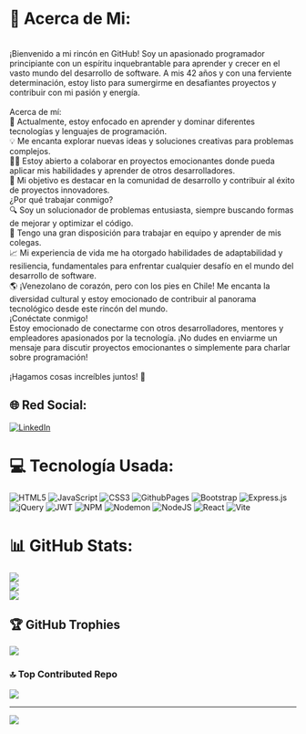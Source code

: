 # 💫 Acerca de Mi:
<br>¡Bienvenido a mi rincón en GitHub! Soy un apasionado programador principiante con un espíritu inquebrantable para aprender y crecer en el vasto mundo del desarrollo de software. A mis 42 años y con una ferviente determinación, estoy listo para sumergirme en desafiantes proyectos y contribuir con mi pasión y energía.<br><br>Acerca de mí:<br>🌱 Actualmente, estoy enfocado en aprender y dominar diferentes tecnologías y lenguajes de programación.<br>💡 Me encanta explorar nuevas ideas y soluciones creativas para problemas complejos.<br>👨‍💻 Estoy abierto a colaborar en proyectos emocionantes donde pueda aplicar mis habilidades y aprender de otros desarrolladores.<br>🚀 Mi objetivo es destacar en la comunidad de desarrollo y contribuir al éxito de proyectos innovadores.<br>¿Por qué trabajar conmigo?<br>🔍 Soy un solucionador de problemas entusiasta, siempre buscando formas de mejorar y optimizar el código.<br>🤝 Tengo una gran disposición para trabajar en equipo y aprender de mis colegas.<br>📈 Mi experiencia de vida me ha otorgado habilidades de adaptabilidad y resiliencia, fundamentales para enfrentar cualquier desafío en el mundo del desarrollo de software.<br>🌎 ¡Venezolano de corazón, pero con los pies en Chile! Me encanta la diversidad cultural y estoy emocionado de contribuir al panorama tecnológico desde este rincón del mundo.<br>¡Conéctate conmigo!<br>Estoy emocionado de conectarme con otros desarrolladores, mentores y empleadores apasionados por la tecnología. ¡No dudes en enviarme un mensaje para discutir proyectos emocionantes o simplemente para charlar sobre programación!<br><br>¡Hagamos cosas increíbles juntos! 🚀


## 🌐 Red Social:
[![LinkedIn](https://img.shields.io/badge/LinkedIn-%230077B5.svg?logo=linkedin&logoColor=white)](https://linkedin.com/in/https://www.linkedin.com/in/dacp/) 

# 💻 Tecnología Usada:
![HTML5](https://img.shields.io/badge/html5-%23E34F26.svg?style=for-the-badge&logo=html5&logoColor=white) ![JavaScript](https://img.shields.io/badge/javascript-%23323330.svg?style=for-the-badge&logo=javascript&logoColor=%23F7DF1E) ![CSS3](https://img.shields.io/badge/css3-%231572B6.svg?style=for-the-badge&logo=css3&logoColor=white) ![GithubPages](https://img.shields.io/badge/github%20pages-121013?style=for-the-badge&logo=github&logoColor=white) ![Bootstrap](https://img.shields.io/badge/bootstrap-%238511FA.svg?style=for-the-badge&logo=bootstrap&logoColor=white) ![Express.js](https://img.shields.io/badge/express.js-%23404d59.svg?style=for-the-badge&logo=express&logoColor=%2361DAFB) ![jQuery](https://img.shields.io/badge/jquery-%230769AD.svg?style=for-the-badge&logo=jquery&logoColor=white) ![JWT](https://img.shields.io/badge/JWT-black?style=for-the-badge&logo=JSON%20web%20tokens) ![NPM](https://img.shields.io/badge/NPM-%23CB3837.svg?style=for-the-badge&logo=npm&logoColor=white) ![Nodemon](https://img.shields.io/badge/NODEMON-%23323330.svg?style=for-the-badge&logo=nodemon&logoColor=%BBDEAD) ![NodeJS](https://img.shields.io/badge/node.js-6DA55F?style=for-the-badge&logo=node.js&logoColor=white) ![React](https://img.shields.io/badge/react-%2320232a.svg?style=for-the-badge&logo=react&logoColor=%2361DAFB) ![Vite](https://img.shields.io/badge/vite-%23646CFF.svg?style=for-the-badge&logo=vite&logoColor=white)
# 📊 GitHub Stats:
![](https://github-readme-stats.vercel.app/api?username=diegocabre&theme=yeblu&hide_border=false&include_all_commits=false&count_private=false)<br/>
![](https://github-readme-streak-stats.herokuapp.com/?user=diegocabre&theme=yeblu&hide_border=false)<br/>
![](https://github-readme-stats.vercel.app/api/top-langs/?username=diegocabre&theme=yeblu&hide_border=false&include_all_commits=false&count_private=false&layout=compact)

## 🏆 GitHub Trophies
![](https://github-profile-trophy.vercel.app/?username=diegocabre&theme=gruvbox&no-frame=false&no-bg=true&margin-w=4)

### 🔝 Top Contributed Repo
![](https://github-contributor-stats.vercel.app/api?username=diegocabre&limit=5&theme=dark&combine_all_yearly_contributions=true)

---
[![](https://visitcount.itsvg.in/api?id=diegocabre&icon=0&color=8)](https://visitcount.itsvg.in)

<!-- Proudly created with GPRM ( https://gprm.itsvg.in ) -->
